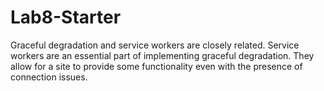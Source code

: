 # Lab8-Starter
Graceful degradation and service workers are closely related. Service workers are an essential part of implementing graceful degradation. They allow for a site to provide some functionality even with the presence of connection issues.